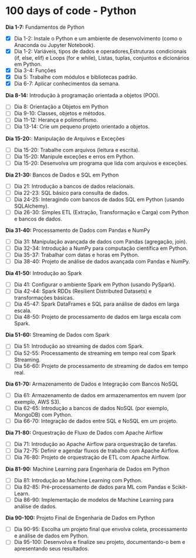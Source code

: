 # **100 days of code - Python**

**Dia 1-7:** Fundamentos de Python
- [X] Dia 1-2: Instale o Python e um ambiente de desenvolvimento (como o Anaconda ou Jupyter Notebook).
- [X] Dia 1-2: Variáveis, tipos de dados e operadores,Estruturas condicionais (if, else, elif) e Loops (for e while), Listas, tuplas, conjuntos e dicionários em Python.
- [X] Dia 3-4: Funções
- [X] Dia 5: Trabalhe com módulos e bibliotecas padrão.
- [X] Dia 6-7: Aplicar conhecimentos da semana.

**Dia 8-14:** Introdução à programação orientada a objetos (POO).
- [ ] Dia 8: Orientação a Objetos em Python
- [ ] Dia 9-10: Classes, objetos e métodos.
- [ ] Dia 11-12: Herança e polimorfismo.
- [ ] Dia 13-14: Crie um pequeno projeto orientado a objetos.

**Dia 15-20:**: Manipulação de Arquivos e Exceções
- [ ] Dia 15-20: Trabalhe com arquivos (leitura e escrita).
- [ ] Dia 15-20: Manipule exceções e erros em Python.
- [ ] Dia 15-20: Desenvolva um programa que lida com arquivos e exceções.

**Dia 21-30:** Bancos de Dados e SQL em Python
- [ ] Dia 21: Introdução a bancos de dados relacionais.
- [ ] Dia 22-23: SQL básico para consulta de dados.
- [ ] Dia 24-25: Interagindo com bancos de dados SQL em Python (usando SQLAlchemy).
- [ ] Dia 26-30: Simples ETL (Extração, Transformação e Carga) com Python e bancos de dados.

**Dia 31-40:** Processamento de Dados com Pandas e NumPy
- [ ] Dia 31: Manipulação avançada de dados com Pandas (agregação, join).
- [ ] Dia 32-34: Introdução a NumPy para computação científica em Python.
- [ ] Dia 35-37: Trabalhar com datas e horas em Python.
- [ ] Dia 38-40: Projeto de análise de dados avançada com Pandas e NumPy.
      
**Dia 41-50:** Introdução ao Spark
- [ ] Dia 41: Configurar o ambiente Spark em Python (usando PySpark).
- [ ] Dia 42-44: Spark RDDs (Resilient Distributed Datasets) e transformações básicas.
- [ ] Dia 45-47: Spark DataFrames e SQL para análise de dados em larga escala.
- [ ] Dia 48-50: Projeto de processamento de dados em larga escala com Spark.

**Dia 51-60:** Streaming de Dados com Spark
- [ ] Dia 51: Introdução ao streaming de dados com Spark.
- [ ] Dia 52-55: Processamento de streaming em tempo real com Spark Streaming.
- [ ] Dia 56-60: Projeto de processamento de streaming de dados em tempo real.

**Dia 61-70:** Armazenamento de Dados e Integração com Bancos NoSQL
- [ ] Dia 61: Armazenamento de dados em armazenamentos em nuvem (por exemplo, AWS S3).
- [ ] Dia 62-65: Introdução a bancos de dados NoSQL (por exemplo, MongoDB) com Python.
- [ ] Dia 66-70: Integração de dados entre SQL e NoSQL em um projeto.

**Dia 71-80:** Orquestração de Fluxo de Dados com Apache Airflow
- [ ] Dia 71: Introdução ao Apache Airflow para orquestração de tarefas.
- [ ] Dia 72-75: Definir e agendar fluxos de trabalho com Apache Airflow.
- [ ] Dia 76-80: Projeto de orquestração de ETL com Apache Airflow.

**Dia 81-90:** Machine Learning para Engenharia de Dados em Python
- [ ] Dia 81: Introdução ao Machine Learning com Python.
- [ ] Dia 82-85: Pré-processamento de dados para ML com Pandas e Scikit-Learn.
- [ ] Dia 86-90: Implementação de modelos de Machine Learning para análise de dados.

**Dia 90-100:** Projeto Final de Engenharia de Dados em Python
- [ ] Dia 90-95: Escolha um projeto final que envolva coleta, processamento e análise de dados em Python.
- [ ] Dia 95-100: Desenvolva e finalize seu projeto, documentando-o bem e apresentando seus resultados.
